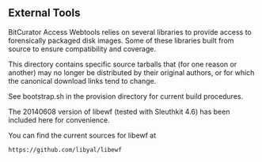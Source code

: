 External Tools
--------------

BitCurator Access Webtools relies on several libraries to provide access to forensically
packaged disk images. Some of these libraries built from source to ensure compatibility
and coverage.

This directory contains specific source tarballs that (for one reason or another) may no
longer be distributed by their original authors, or for which the canonical download links
tend to change.

See bootstrap.sh in the provision directory for current build procedures.

The 20140608 version of libewf (tested with Sleuthkit 4.6) has been included here for convenience.

You can find the current sources for libewf at 

```shell
https://github.com/libyal/libewf
```
